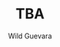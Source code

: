 ---
title: TBA
author: Wild Guevara
session: C
number: 2
published: true
layout: abstract
edition: 2019
---